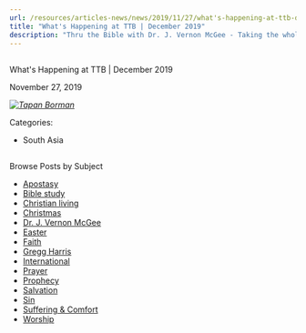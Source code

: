 ```yaml
---
url: /resources/articles-news/news/2019/11/27/what's-happening-at-ttb-december-2019
title: "What's Happening at TTB | December 2019"
description: "Thru the Bible with Dr. J. Vernon McGee - Taking the whole Word to the whole world"
---
```







## 
 What's Happening at TTB | December 2019


November 27, 2019
![]()




*[![Tapan Borman](/images/default-source/Features-and-News/tapan-borman.jpg?sfvrsn=839c1e16_0 "Tapan Borman")](https://www.youtube.com/watch?v=QceoNwGsuKo)*



Categories: 


* South Asia









## 
 Browse Posts by Subject


* [Apostasy](/resources/articles-news/-in-tags/tags/Apostasy)
* [Bible study](/resources/articles-news/-in-tags/tags/Bible-study)
* [Christian living](/resources/articles-news/-in-tags/tags/Christian-living)
* [Christmas](/resources/articles-news/-in-tags/tags/Christmas)
* [Dr. J. Vernon McGee](/resources/articles-news/-in-tags/tags/Dr-J-Vernon-McGee)
* [Easter](/resources/articles-news/-in-tags/tags/easter)
* [Faith](/resources/articles-news/-in-tags/tags/Faith)
* [Gregg Harris](/resources/articles-news/-in-tags/tags/Gregg-Harris)
* [International](/resources/articles-news/-in-tags/tags/International)
* [Prayer](/resources/articles-news/-in-tags/tags/prayer)
* [Prophecy](/resources/articles-news/-in-tags/tags/Prophecy)
* [Salvation](/resources/articles-news/-in-tags/tags/Salvation)
* [Sin](/resources/articles-news/-in-tags/tags/sin)
* [Suffering & Comfort](/resources/articles-news/-in-tags/tags/Suffering-Comfort)
* [Worship](/resources/articles-news/-in-tags/tags/worship)






